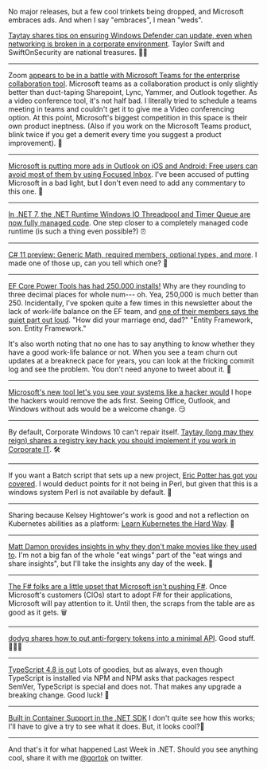 No major releases, but a few cool trinkets being dropped, and Microsoft embraces ads.  And when I say "embraces", I mean "weds".

[Taytay shares tips on ensuring Windows Defender can update, even when networking is broken in a corporate environment](https://twitter.com/SwiftOnSecurity/status/1562190352278487041).  Taylor Swift and SwiftOnSecurity are national treasures. 🏴‍☠️

<hr />

Zoom [appears to be in a battle with Microsoft Teams for the enterprise collaboration tool](https://twitter.com/ETribuneTech/status/1562055381777584132).  Microsoft teams as a collaboration product is only slightly better than duct-taping Sharepoint, Lync, Yammer, and Outlook together. As a video conference tool, it's not half bad. I literally tried to schedule a teams meeting in teams and couldn't get it to give me a Video conferencing option.  At this point, Microsoft's biggest competition in this space is their own product ineptness.  (Also if you work on the Microsoft Teams product, blink twice if you get a demerit every time you suggest a product improvement). 👀

<hr />

[Microsoft is putting more ads in Outlook on iOS and Android: Free users can avoid most of them by using Focused Inbox](https://twitter.com/QuinnyPig/status/1561891559963910144). I've been accused of putting Microsoft in a bad light, but I don't even need to add any commentary to this one. 🙊

<hr />

[In .NET 7, the .NET Runtime Windows IO Threadpool and Timer Queue are now fully managed code](https://twitter.com/davidfowl/status/1561442085349126144). One step closer to a completely managed code runtime (is such a thing even possible?) ⏰

<hr />

[C# 11 preview: Generic Math, required members, optional types, and more](https://devblogs.microsoft.com/dotnet/csharp-11-preview-august-update/). I made one of those up, can you tell which one? 🙈

<hr />

[EF Core Power Tools has had 250.000 installs!](https://twitter.com/ErikEJ/status/1561765695146397696) Why are they rounding to three decimal places for whole num--- oh.  Yea, 250,000 is much better than 250. Incidentally, I've spoken quite a few times in this newsletter about the lack of work-life balance on the EF team, and [one of their members says the quiet part out loud](https://twitter.com/bricelambs/status/1561804274757013505).  "How did your marriage end, dad?" "Entity Framework, son. Entity Framework." 

It's also worth noting that no one has to say anything to know whether they have a good work-life balance or not.  When you see a team churn out updates at a breakneck pace for years, you can look at the fricking commit log and see the problem. You don't need anyone to tweet about it. 🤯

<hr />

[Microsoft's new tool let's you see your systems like a hacker would](https://twitter.com/ddskier/status/1561821512017100800) I hope the hackers would remove the ads first.  Seeing Office, Outlook, and Windows without ads would be a welcome change. 😏

<hr />

By default, Corporate Windows 10 can't repair itself. [Taytay (long may they reign) shares a registry key hack you should implement if you work in Corporate IT](https://twitter.com/SwiftOnSecurity/status/1561827619242475521). 🛠

<hr />

If you want a Batch script that sets up a new project, [Eric Potter has got you covered](https://humbletoolsmith.com/2022/08/18/quickly-create-test-solutions-by-scripting-the-dotnet-cli/).  I would deduct points for it not being in Perl, but given that this is a windows system Perl is not available by default. 📜

<hr />

Sharing because Kelsey Hightower's work is good and not a reflection on Kubernetes abilities as a platform: [Learn Kubernetes the Hard Way](https://github.com/kelseyhightower/kubernetes-the-hard-way/blob/master/docs/01-prerequisites.md). 🦺

<hr />

[Matt Damon provides insights in why they don't make movies like they used to](https://twitter.com/NickJBrumfield/status/1562034829125902337).  I'm not a big fan of the whole "eat wings" part of the "eat wings and share insights", but I'll take the insights any day of the week. 🐥

<hr />

[The F# folks are a little upset that Microsoft isn't pushing F#](https://twitter.com/dustinmoris/status/1562390751220219905).  Once Microsoft's customers (CIOs) start to adopt F# for their applications, Microsoft will pay attention to it. Until then, the scraps from the table are as good as it gets. 🗑

<hr />

[dodyg shares how to put anti-forgery tokens into a minimal API](https://github.com/dodyg/practical-aspnetcore/tree/net6.0/projects/minimal-api/anti-forgery-3). Good stuff. 🕵🏻‍♂️

<hr />

[TypeScript 4.8 is out](https://devblogs.microsoft.com/typescript/announcing-typescript-4-8/) Lots of goodies, but as always, even though TypeScript is installed via NPM and NPM asks that packages respect SemVer, TypeScript is special and does not. That makes any upgrade a breaking change. Good luck! 🥂

<hr />

[Built in Container Support in the .NET SDK](https://devblogs.microsoft.com/dotnet/announcing-builtin-container-support-for-the-dotnet-sdk/) I don't quite see how this works; I'll have to give a try to see what it does. But, it looks cool?🍟

<hr />

And that's it for what happened Last Week in .NET. Should you see anything cool, share it with me [@gortok](https://twitter.com/gortok) on twitter.
